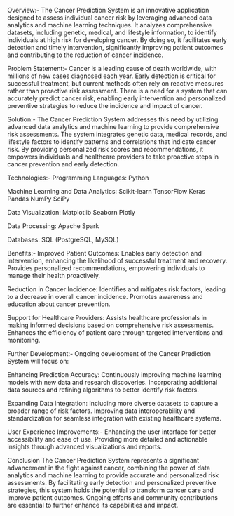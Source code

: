 Overview:- 
The Cancer Prediction System is an innovative application designed to assess individual cancer risk by leveraging advanced data analytics and machine learning techniques. It analyzes comprehensive datasets, including genetic, medical, and lifestyle information, to identify individuals at high risk for developing cancer. By doing so, it facilitates early detection and timely intervention, significantly improving patient outcomes and contributing to the reduction of cancer incidence.

Problem Statement:-
Cancer is a leading cause of death worldwide, with millions of new cases diagnosed each year. Early detection is critical for successful treatment, but current methods often rely on reactive measures rather than proactive risk assessment. There is a need for a system that can accurately predict cancer risk, enabling early intervention and personalized preventive strategies to reduce the incidence and impact of cancer.

Solution:-
The Cancer Prediction System addresses this need by utilizing advanced data analytics and machine learning to provide comprehensive risk assessments. The system integrates genetic data, medical records, and lifestyle factors to identify patterns and correlations that indicate cancer risk. By providing personalized risk scores and recommendations, it empowers individuals and healthcare providers to take proactive steps in cancer prevention and early detection.

Technologies:-
Programming Languages:
Python
 
Machine Learning and Data Analytics:
Scikit-learn
TensorFlow
Keras
Pandas
NumPy
SciPy

Data Visualization:
Matplotlib
Seaborn
Plotly

Data Processing:
Apache Spark

Databases:
SQL (PostgreSQL, MySQL)

Benefits:-
Improved Patient Outcomes:
Enables early detection and intervention, enhancing the likelihood of successful treatment and recovery.
Provides personalized recommendations, empowering individuals to manage their health proactively.

Reduction in Cancer Incidence:
Identifies and mitigates risk factors, leading to a decrease in overall cancer incidence.
Promotes awareness and education about cancer prevention.

Support for Healthcare Providers:
Assists healthcare professionals in making informed decisions based on comprehensive risk assessments.
Enhances the efficiency of patient care through targeted interventions and monitoring.

Further Development:-
Ongoing development of the Cancer Prediction System will focus on:

Enhancing Prediction Accuracy:
Continuously improving machine learning models with new data and research discoveries.
Incorporating additional data sources and refining algorithms to better identify risk factors.

Expanding Data Integration:
Including more diverse datasets to capture a broader range of risk factors.
Improving data interoperability and standardization for seamless integration with existing healthcare systems.

User Experience Improvements:-
Enhancing the user interface for better accessibility and ease of use.
Providing more detailed and actionable insights through advanced visualizations and reports.

Conclusion
The Cancer Prediction System represents a significant advancement in the fight against cancer, combining the power of data analytics and machine learning to provide accurate and personalized risk assessments. By facilitating early detection and personalized preventive strategies, this system holds the potential to transform cancer care and improve patient outcomes. Ongoing efforts and community contributions are essential to further enhance its capabilities and impact.
